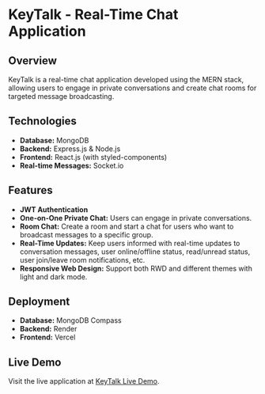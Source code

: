 # KeyTalk - Real-Time Chat Application

## Overview
KeyTalk is a real-time chat application developed using the MERN stack, allowing users to engage in private conversations and create chat rooms for targeted message broadcasting.

## Technologies
- **Database:** MongoDB
- **Backend:** Express.js & Node.js
- **Frontend:** React.js (with styled-components)
- **Real-time Messages:** Socket.io

## Features
- **JWT Authentication**
- **One-on-One Private Chat:** Users can engage in private conversations.
- **Room Chat:** Create a room and start a chat for users who want to broadcast messages to a specific group.
- **Real-Time Updates:** Keep users informed with real-time updates to conversation messages, user online/offline status, read/unread status, user join/leave room notifications, etc.
- **Responsive Web Design:** Support both RWD and different themes with light and dark mode.

## Deployment
- **Database:** MongoDB Compass
- **Backend:** Render
- **Frontend:** Vercel

## Live Demo
Visit the live application at [KeyTalk Live Demo](https://key-talk.vercel.app).


